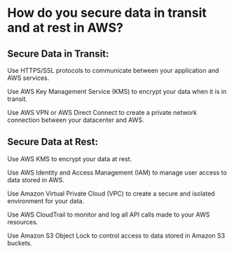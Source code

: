 # How do you secure data in transit and at rest in AWS?

## Secure Data in Transit:

Use HTTPS/SSL protocols to communicate between your application and AWS services.&#x20;

Use AWS Key Management Service (KMS) to encrypt your data when it is in transit.&#x20;

Use AWS VPN or AWS Direct Connect to create a private network connection between your datacenter and AWS.

## Secure Data at Rest:&#x20;

Use AWS KMS to encrypt your data at rest.&#x20;

Use AWS Identity and Access Management (IAM) to manage user access to data stored in AWS.&#x20;

Use Amazon Virtual Private Cloud (VPC) to create a secure and isolated environment for your data.

Use AWS CloudTrail to monitor and log all API calls made to your AWS resources.

Use Amazon S3 Object Lock to control access to data stored in Amazon S3 buckets.
